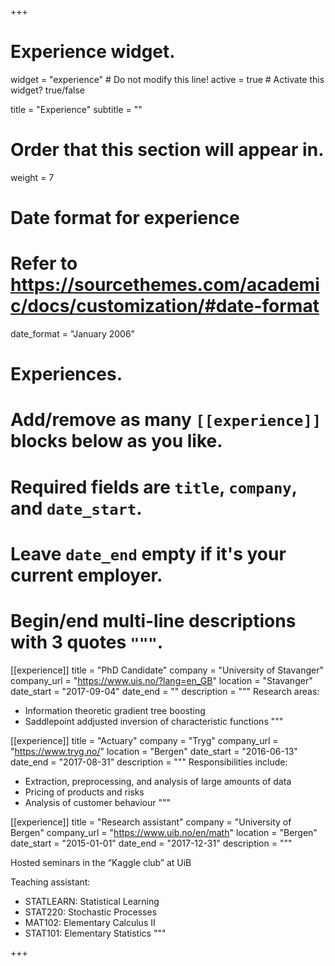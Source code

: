 +++
# Experience widget.
widget = "experience"  # Do not modify this line!
active = true  # Activate this widget? true/false

title = "Experience"
subtitle = ""

# Order that this section will appear in.
weight = 7

# Date format for experience
#   Refer to https://sourcethemes.com/academic/docs/customization/#date-format
date_format = "January 2006"

# Experiences.
#   Add/remove as many `[[experience]]` blocks below as you like.
#   Required fields are `title`, `company`, and `date_start`.
#   Leave `date_end` empty if it's your current employer.
#   Begin/end multi-line descriptions with 3 quotes `"""`.

[[experience]]
  title = "PhD Candidate"
  company = "University of Stavanger"
  company_url = "https://www.uis.no/?lang=en_GB"
  location = "Stavanger"
  date_start = "2017-09-04"
  date_end = ""
  description = """
  Research areas:
  
  * Information theoretic gradient tree boosting
  * Saddlepoint addjusted inversion of characteristic functions
  """

[[experience]]
  title = "Actuary"
  company = "Tryg"
  company_url = "https://www.tryg.no/"
  location = "Bergen"
  date_start = "2016-06-13"
  date_end = "2017-08-31"
  description = """
  Responsibilities include:
  
  * Extraction, preprocessing, and analysis of large amounts of data
  * Pricing of products and risks
  * Analysis of customer behaviour
  """
  
[[experience]]
  title = "Research assistant"
  company = "University of Bergen"
  company_url = "https://www.uib.no/en/math"
  location = "Bergen"
  date_start = "2015-01-01"
  date_end = "2017-12-31"
  description = """
  
  Hosted seminars in the “Kaggle club” at UiB
  
  Teaching assistant:
  
  - STATLEARN: Statistical Learning
  - STAT220: Stochastic Processes
  - MAT102: Elementary Calculus II
  - STAT101: Elementary Statistics
  """

+++
